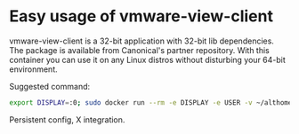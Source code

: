 # Easy usage of vmware-view-client 

vmware-view-client is a 32-bit application with 32-bit lib dependencies. The package is available from Canonical's partner repository. With this container you can use it on any Linux distros without disturbing your 64-bit environment. 

Suggested command:

```bash
export DISPLAY=:0; sudo docker run --rm -e DISPLAY -e USER -v ~/althome/.vmware-view-client.license-accepted:/root/.vmware-view-client.license-accepted -v ~/althome/.vmware:/root/.vmware -v ~/.Xauthority:/root/.Xauthority --net=host realbazso/horizon
```

Persistent config, X integration.

